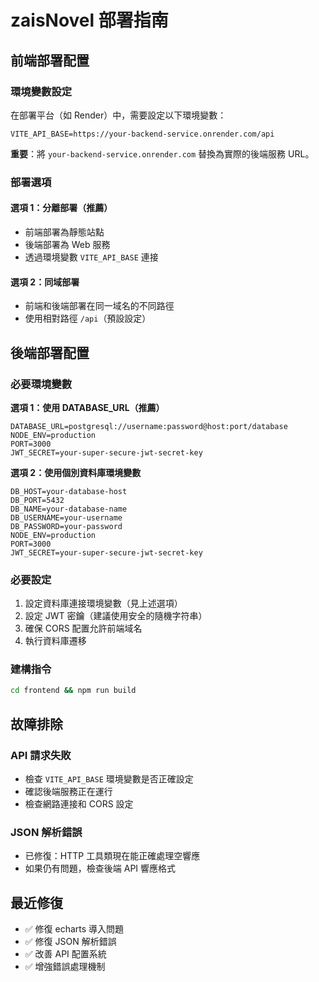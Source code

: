 # zaisNovel 部署指南

## 前端部署配置

### 環境變數設定

在部署平台（如 Render）中，需要設定以下環境變數：

```
VITE_API_BASE=https://your-backend-service.onrender.com/api
```

**重要**：將 `your-backend-service.onrender.com` 替換為實際的後端服務 URL。

### 部署選項

#### 選項 1：分離部署（推薦）
- 前端部署為靜態站點
- 後端部署為 Web 服務
- 透過環境變數 `VITE_API_BASE` 連接

#### 選項 2：同域部署
- 前端和後端部署在同一域名的不同路徑
- 使用相對路徑 `/api`（預設設定）

## 後端部署配置

### 必要環境變數

**選項 1：使用 DATABASE_URL（推薦）**
```
DATABASE_URL=postgresql://username:password@host:port/database
NODE_ENV=production
PORT=3000
JWT_SECRET=your-super-secure-jwt-secret-key
```

**選項 2：使用個別資料庫環境變數**
```
DB_HOST=your-database-host
DB_PORT=5432
DB_NAME=your-database-name
DB_USERNAME=your-username
DB_PASSWORD=your-password
NODE_ENV=production
PORT=3000
JWT_SECRET=your-super-secure-jwt-secret-key
```

### 必要設定
1. 設定資料庫連接環境變數（見上述選項）
2. 設定 JWT 密鑰（建議使用安全的隨機字符串）
3. 確保 CORS 配置允許前端域名
4. 執行資料庫遷移

### 建構指令
```bash
cd frontend && npm run build
```

## 故障排除

### API 請求失敗
- 檢查 `VITE_API_BASE` 環境變數是否正確設定
- 確認後端服務正在運行
- 檢查網路連接和 CORS 設定

### JSON 解析錯誤
- 已修復：HTTP 工具類現在能正確處理空響應
- 如果仍有問題，檢查後端 API 響應格式

## 最近修復
- ✅ 修復 echarts 導入問題
- ✅ 修復 JSON 解析錯誤
- ✅ 改善 API 配置系統
- ✅ 增強錯誤處理機制
